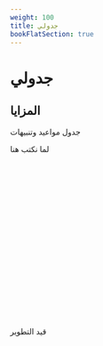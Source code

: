 ```yaml
---
weight: 100
title: جدولي
bookFlatSection: true
---
```

# جدولي
## المزايا
جدول مواعيد وتنبيهات 

لما نكتب هنا


<pre  id="elm-main"></pre >


<br >
<br >

<pre id="elm-test"></pre>

<br >
<br >
<br >
<br>
<br >
<br >
<br >
<br >
<br >
<br >
<br >
<br >
<br >
قيد التطوير